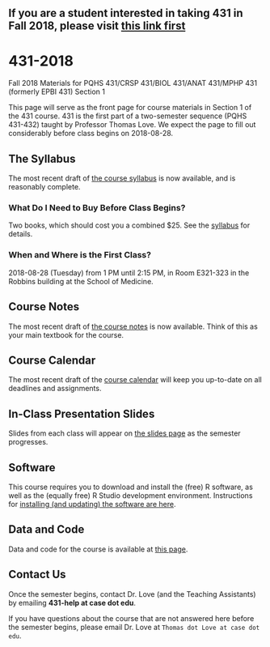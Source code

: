 ## If you are a student interested in taking 431 in Fall 2018, please visit [this link first](https://github.com/THOMASELOVE/431-2018/blob/master/interest.md)

# 431-2018

Fall 2018 Materials for PQHS 431/CRSP 431/BIOL 431/ANAT 431/MPHP 431 (formerly EPBI 431) Section 1

This page will serve as the front page for course materials in Section 1 of the 431 course. 431 is the first part of a two-semester sequence (PQHS 431-432) taught by Professor Thomas Love. We expect the page to fill out considerably before class begins on 2018-08-28.

## The Syllabus

The most recent draft of [the course syllabus](https://thomaselove.github.io/2018-431-syllabus/) is now available, and is reasonably complete.

### What Do I Need to Buy Before Class Begins?

Two books, which should cost you a combined $25. See the [syllabus](https://thomaselove.github.io/2018-431-syllabus/) for details.

### When and Where is the First Class?

2018-08-28 (Tuesday) from 1 PM until 2:15 PM, in Room E321-323 in the Robbins building at the School of Medicine.

## Course Notes

The most recent draft of [the course notes](https://thomaselove.github.io/2018-431-book/) is now available. Think of this as your main textbook for the course.

## Course Calendar

The most recent draft of the [course calendar](https://github.com/THOMASELOVE/431-2018/blob/master/calendar.md) will keep you up-to-date on all deadlines and assignments.

## In-Class Presentation Slides

Slides from each class will appear on [the slides page](https://github.com/THOMASELOVE/431-2018/tree/master/slides) as the semester progresses.

## Software

This course requires you to download and install the (free) R software, as well as the (equally free) R Studio development environment. Instructions for [installing (and updating) the software are here](https://github.com/THOMASELOVE/431-2018/tree/master/software).

## Data and Code

Data and code for the course is available at [this page](https://github.com/THOMASELOVE/431-2018-data).

## Contact Us

Once the semester begins, contact Dr. Love (and the Teaching Assistants) by emailing **431-help at case dot edu**.

If you have questions about the course that are not answered here before the semester begins, please email Dr. Love at `Thomas dot Love at case dot edu`.

